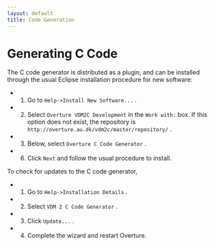 ```yaml
---
layout: default
title: Code Generation
---
```



# Generating C Code

The C code generator is distributed as a plugin, and can be installed through the usual Eclipse installation procedure for new software:

- 1. Go to `Help->Install New Software...` .
- 2. Select `Overture VDM2C Development` in the `Work with:` box.  If this option does not exist, the repository is `http://overture.au.dk/vdm2c/master/repository/` .
- 3. Below, select `Overture C Code Generator` .
- 6. Click `Next` and follow the usual procedure to install.

To check for updates to the C code generator,

- 1. Go to `Help->Installation Details` .
- 2. Select `VDM 2 C Code Generator` .
- 3. Click `Update...` .
- 4. Complete the wizard and restart Overture.
